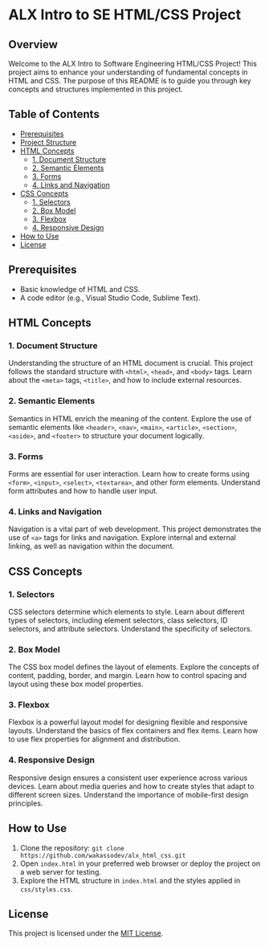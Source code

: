 # ALX Intro to SE HTML/CSS Project

## Overview

Welcome to the ALX Intro to Software Engineering HTML/CSS Project! This project aims to enhance your understanding of fundamental concepts in HTML and CSS. The purpose of this README is to guide you through key concepts and structures implemented in this project.

## Table of Contents

- [Prerequisites](#prerequisites)
- [Project Structure](#project-structure)
- [HTML Concepts](#html-concepts)
  - [1. Document Structure](#1-document-structure)
  - [2. Semantic Elements](#2-semantic-elements)
  - [3. Forms](#3-forms)
  - [4. Links and Navigation](#4-links-and-navigation)
- [CSS Concepts](#css-concepts)
  - [1. Selectors](#1-selectors)
  - [2. Box Model](#2-box-model)
  - [3. Flexbox](#3-flexbox)
  - [4. Responsive Design](#4-responsive-design)
- [How to Use](#how-to-use)
- [License](#license)

## Prerequisites

- Basic knowledge of HTML and CSS.
- A code editor (e.g., Visual Studio Code, Sublime Text).



## HTML Concepts

### 1. Document Structure

Understanding the structure of an HTML document is crucial. This project follows the standard structure with `<html>`, `<head>`, and `<body>` tags. Learn about the `<meta>` tags, `<title>`, and how to include external resources.

### 2. Semantic Elements

Semantics in HTML enrich the meaning of the content. Explore the use of semantic elements like `<header>`, `<nav>`, `<main>`, `<article>`, `<section>`, `<aside>`, and `<footer>` to structure your document logically.

### 3. Forms

Forms are essential for user interaction. Learn how to create forms using `<form>`, `<input>`, `<select>`, `<textarea>`, and other form elements. Understand form attributes and how to handle user input.

### 4. Links and Navigation

Navigation is a vital part of web development. This project demonstrates the use of `<a>` tags for links and navigation. Explore internal and external linking, as well as navigation within the document.

## CSS Concepts

### 1. Selectors

CSS selectors determine which elements to style. Learn about different types of selectors, including element selectors, class selectors, ID selectors, and attribute selectors. Understand the specificity of selectors.

### 2. Box Model

The CSS box model defines the layout of elements. Explore the concepts of content, padding, border, and margin. Learn how to control spacing and layout using these box model properties.

### 3. Flexbox

Flexbox is a powerful layout model for designing flexible and responsive layouts. Understand the basics of flex containers and flex items. Learn how to use flex properties for alignment and distribution.

### 4. Responsive Design

Responsive design ensures a consistent user experience across various devices. Learn about media queries and how to create styles that adapt to different screen sizes. Understand the importance of mobile-first design principles.

## How to Use

1. Clone the repository: `git clone https://github.com/wakassodev/alx_html_css.git`
2. Open `index.html` in your preferred web browser or deploy the project on a web server for testing.
3. Explore the HTML structure in `index.html` and the styles applied in `css/styles.css`.


## License

This project is licensed under the [MIT License](LICENSE).


